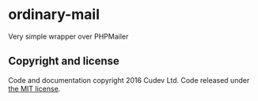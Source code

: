 # ordinary-mail
Very simple wrapper over PHPMailer

## Copyright and license

Code and documentation copyright 2016 Cudev Ltd. Code released under [the MIT license](https://github.com/cudev/ordinary-mail/blob/master/LICENSE).
